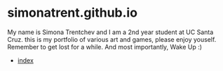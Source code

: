 # simonatrent.github.io
My name is Simona Trentchev and I am a 2nd year student at UC Santa Cruz.
this is my portfolio of various art and games, please enjoy youself.
Remember to get lost for a while. And most importantly, Wake Up :)
- [index](https://simonatrent.github.io/index.html)
